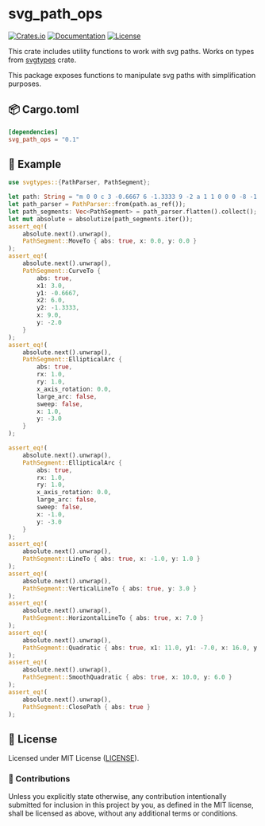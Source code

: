 # svg_path_ops

[![Crates.io](https://img.shields.io/crates/v/svg_path_ops.svg)](https://crates.io/crates/svg_path_ops)
[![Documentation](https://docs.rs/svg_path_ops/badge.svg)](https://docs.rs/svg_path_ops)
[![License](https://img.shields.io/github/license/orhanbalci/rough-rs.svg)](https://github.com/orhanbalci/rough-rs/blob/main/svg_path_ops/LICENSE)

<!-- cargo-sync-readme start -->


This crate includes utility functions to work with svg paths. Works on types from [svgtypes](https://github.com/RazrFalcon/svgtypes)
crate.

This package exposes functions to manipulate svg paths with simplification purposes.


## 📦 Cargo.toml

```toml
[dependencies]
svg_path_ops = "0.1"
```

## 🔧 Example

```rust
use svgtypes::{PathParser, PathSegment};

let path: String = "m 0 0 c 3 -0.6667 6 -1.3333 9 -2 a 1 1 0 0 0 -8 -1 a 1 1 0 0 0 -2 0 l 0 4 v 2 h 8 q 4 -10 9 -5 t -6 8 z".into();
let path_parser = PathParser::from(path.as_ref());
let path_segments: Vec<PathSegment> = path_parser.flatten().collect();
let mut absolute = absolutize(path_segments.iter());
assert_eq!(
    absolute.next().unwrap(),
    PathSegment::MoveTo { abs: true, x: 0.0, y: 0.0 }
);
assert_eq!(
    absolute.next().unwrap(),
    PathSegment::CurveTo {
        abs: true,
        x1: 3.0,
        y1: -0.6667,
        x2: 6.0,
        y2: -1.3333,
        x: 9.0,
        y: -2.0
    }
);
assert_eq!(
    absolute.next().unwrap(),
    PathSegment::EllipticalArc {
        abs: true,
        rx: 1.0,
        ry: 1.0,
        x_axis_rotation: 0.0,
        large_arc: false,
        sweep: false,
        x: 1.0,
        y: -3.0
    }
);

assert_eq!(
    absolute.next().unwrap(),
    PathSegment::EllipticalArc {
        abs: true,
        rx: 1.0,
        ry: 1.0,
        x_axis_rotation: 0.0,
        large_arc: false,
        sweep: false,
        x: -1.0,
        y: -3.0
    }
);
assert_eq!(
    absolute.next().unwrap(),
    PathSegment::LineTo { abs: true, x: -1.0, y: 1.0 }
);
assert_eq!(
    absolute.next().unwrap(),
    PathSegment::VerticalLineTo { abs: true, y: 3.0 }
);
assert_eq!(
    absolute.next().unwrap(),
    PathSegment::HorizontalLineTo { abs: true, x: 7.0 }
);
assert_eq!(
    absolute.next().unwrap(),
    PathSegment::Quadratic { abs: true, x1: 11.0, y1: -7.0, x: 16.0, y: -2.0 }
);
assert_eq!(
    absolute.next().unwrap(),
    PathSegment::SmoothQuadratic { abs: true, x: 10.0, y: 6.0 }
);
assert_eq!(
    absolute.next().unwrap(),
    PathSegment::ClosePath { abs: true }
);
```

<!-- cargo-sync-readme end -->

## 📝 License

Licensed under MIT License ([LICENSE](LICENSE)).

### 🚧 Contributions

Unless you explicitly state otherwise, any contribution intentionally submitted for inclusion in this project by you, as defined in the MIT license, shall be licensed as above, without any additional terms or conditions.
